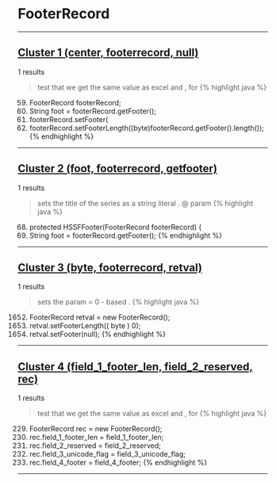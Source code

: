 # FooterRecord

***

## [Cluster 1 (center, footerrecord, null)](./1)
1 results
> test that we get the same value as excel and , for 
{% highlight java %}
59.   FooterRecord footerRecord;
70. String foot = footerRecord.getFooter();
165. footerRecord.setFooter(
169. footerRecord.setFooterLength((byte)footerRecord.getFooter().length());
{% endhighlight %}

***

## [Cluster 2 (foot, footerrecord, getfooter)](./2)
1 results
> sets the title of the series as a string literal . @ param 
{% highlight java %}
68.   protected HSSFFooter(FooterRecord footerRecord) {
70. String foot = footerRecord.getFooter();
{% endhighlight %}

***

## [Cluster 3 (byte, footerrecord, retval)](./3)
1 results
> sets the param = 0 - based . 
{% highlight java %}
1652. FooterRecord retval = new FooterRecord();
1654. retval.setFooterLength(( byte ) 0);
1655. retval.setFooter(null);
{% endhighlight %}

***

## [Cluster 4 (field_1_footer_len, field_2_reserved, rec)](./4)
1 results
> test that we get the same value as excel and , for 
{% highlight java %}
229. FooterRecord rec = new FooterRecord();
230. rec.field_1_footer_len = field_1_footer_len;
231. rec.field_2_reserved = field_2_reserved;
232. rec.field_3_unicode_flag = field_3_unicode_flag;
233. rec.field_4_footer = field_4_footer;
{% endhighlight %}

***

